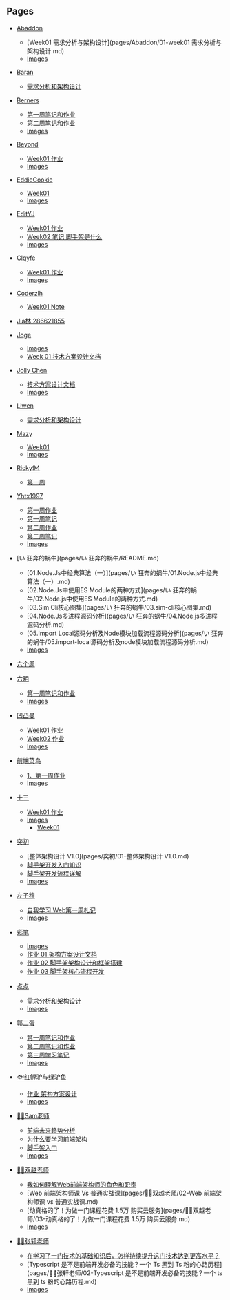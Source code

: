 
## Pages

- [Abaddon](pages/Abaddon/README.md)

    - [Week01 需求分析与架构设计](pages/Abaddon/01-week01 需求分析与架构设计.md)
    - [Images]()
- [Baran](pages/Baran/README.md)

    - [需求分析和架构设计](pages/Baran/01-需求分析和架构设计.md)
- [Berners](pages/Berners/README.md)

    - [第一周笔记和作业](pages/Berners/01-第一周笔记和作业.md)
    - [第二周笔记和作业](pages/Berners/02-第二周笔记和作业.md)
    - [Images]()
- [Beyond](pages/Beyond/README.md)

    - [Week01 作业](pages/Beyond/01-week01-作业.md)
    - [Images]()
- [EddieCookie](pages/EddieCookie/README.md)

    - [Week01](pages/EddieCookie/01-week01.md)
    - [Images]()
- [EditYJ](pages/EditYJ/README.md)

    - [Week01 作业](pages/EditYJ/01-Week01-作业.md)
    - [Week02 笔记 脚手架是什么](pages/EditYJ/02-Week02-笔记-脚手架是什么.md)
    - [Images]()
- [Clqyfe](pages/clqyfe/README.md)

    - [Week01 作业](pages/clqyfe/01-Week01-作业.md)
    - [Images]()
- [Coderzlh](pages/coderzlh/README.md)

    - [Week01 Note](pages/coderzlh/01-week01-note.md)
- [Jia林 286621855](pages/jia林_286621855/README.md)

- [Joge](pages/joge/README.md)

    - [Images]()
    - [Week 01 技术方案设计文档](pages/joge/week-01-技术方案设计文档.md)
- [Jolly Chen](pages/jolly_chen/README.md)

    - [技术方案设计文档](pages/jolly_chen/01-技术方案设计文档.md)
    - [Images]()
- [Liwen](pages/liwen/README.md)

    - [需求分析和架构设计](pages/liwen/01-需求分析和架构设计.md)
- [Mazy](pages/mazy/README.md)

    - [Week01](pages/mazy/01-week01.md)
    - [Images]()
- [Ricky94](pages/ricky94/README.md)

    - [第一周](pages/ricky94/01-第一周.md)
- [Yhtx1997](pages/yhtx1997/README.md)

    - [第一周作业](pages/yhtx1997/01-第一周作业.md)
    - [第一周笔记](pages/yhtx1997/01-第一周笔记.md)
    - [第二周作业](pages/yhtx1997/02-第二周作业.md)
    - [第二周笔记](pages/yhtx1997/02-第二周笔记.md)
    - [Images]()
- [い 狂奔的蜗牛](pages/い 狂奔的蜗牛/README.md)

    - [01.Node.Js中经典算法（一）](pages/い 狂奔的蜗牛/01.Node.js中经典算法（一）.md)
    - [02.Node.Js中使用ES Module的两种方式](pages/い 狂奔的蜗牛/02.Node.js中使用ES Module的两种方式.md)
    - [03.Sim Cli核心图集](pages/い 狂奔的蜗牛/03.sim-cli核心图集.md)
    - [04.Node.Js多进程源码分析](pages/い 狂奔的蜗牛/04.Node.js多进程源码分析.md)
    - [05.Import Local源码分析及Node模块加载流程源码分析](pages/い 狂奔的蜗牛/05.import-local源码分析及node模块加载流程源码分析.md)
    - [Images]()
- [六个周](pages/六个周/README.md)

- [六玥](pages/六玥/README.md)

    - [第一周笔记和作业](pages/六玥/01-第一周笔记和作业.md)
    - [Images]()
- [凹凸曼](pages/凹凸曼/README.md)

    - [Week01 作业](pages/凹凸曼/01-Week01-作业.md)
    - [Week02 作业](pages/凹凸曼/02-Week02-作业.md)
    - [Images]()
- [前端菜鸟](pages/前端菜鸟/README.md)

    - [1、第一周作业](pages/前端菜鸟/1、第一周作业.md)
    - [Images]()
- [十三](pages/十三/README.md)

    - [Week01 作业](pages/十三/01-Week01-作业.md)
    - [Images]()
        - [Week01]()
- [奕初](pages/奕初/README.md)

    - [整体架构设计 V1.0](pages/奕初/01-整体架构设计 V1.0.md)
    - [脚手架开发入门知识](pages/奕初/02-脚手架开发入门知识.md)
    - [脚手架开发流程详解](pages/奕初/03-脚手架开发流程详解.md)
    - [Images]()
- [左子穆](pages/左子穆/README.md)

    - [自我学习 Web第一周札记](pages/左子穆/01-自我学习-web第一周札记.md)
    - [Images]()
- [彩笔](pages/彩笔/README.md)

    - [Images]()
    - [作业 01 架构方案设计文档](pages/彩笔/作业-01-架构方案设计文档.md)
    - [作业 02 脚手架架构设计和框架搭建](pages/彩笔/作业-02-脚手架架构设计和框架搭建.md)
    - [作业 03 脚手架核心流程开发](pages/彩笔/作业-03-脚手架核心流程开发.md)
- [点点](pages/点点/README.md)

    - [需求分析和架构设计](pages/点点/01-需求分析和架构设计.md)
    - [Images]()
- [郭二蛋](pages/郭二蛋/README.md)

    - [第一周笔记和作业](pages/郭二蛋/01-第一周笔记和作业.md)
    - [第二周笔记和作业](pages/郭二蛋/02-第二周笔记和作业.md)
    - [第三周学习笔记](pages/郭二蛋/03-第三周学习笔记.md)
    - [Images]()
- [🐟红鲤驴与绿驴鱼](pages/🐟红鲤驴与绿驴鱼/README.md)

    - [作业 架构方案设计](pages/🐟红鲤驴与绿驴鱼/01-作业-架构方案设计.md)
    - [Images]()
- [👨‍🏫Sam老师](pages/👨‍🏫Sam老师/README.md)

    - [前端未来趋势分析](pages/👨‍🏫Sam老师/01-前端未来趋势分析.md)
    - [为什么要学习前端架构](pages/👨‍🏫Sam老师/02-为什么要学习前端架构.md)
    - [脚手架入门](pages/👨‍🏫Sam老师/03-脚手架入门.md)
    - [Images]()
- [👨‍🏫双越老师](pages/👨‍🏫双越老师/README.md)

    - [我如何理解Web前端架构师的角色和职责](pages/👨‍🏫双越老师/01-我如何理解Web前端架构师的角色和职责.md)
    - [Web 前端架构师课 Vs 普通实战课](pages/👨‍🏫双越老师/02-Web 前端架构师课 vs 普通实战课.md)
    - [动真格的了！为做一门课程花费 1.5万 购买云服务](pages/👨‍🏫双越老师/03-动真格的了！为做一门课程花费 1.5万 购买云服务.md)
    - [Images]()
- [👨‍🏫张轩老师](pages/👨‍🏫张轩老师/README.md)

    - [在学习了一门技术的基础知识后，怎样持续提升这门技术达到更高水平？](pages/👨‍🏫张轩老师/01-在学习了一门技术的基础知识后，怎样持续提升这门技术达到更高水平？.md)
    - [Typescript 是不是前端开发必备的技能？一个 Ts 黑到 Ts 粉的心路历程](pages/👨‍🏫张轩老师/02-Typescript 是不是前端开发必备的技能？一个 ts 黑到 ts 粉的心路历程.md)
    - [Images]()
